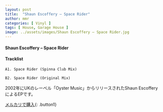 ```yaml
---
layout: post
title:  "Shaun Escoffery – Space Rider"
author: mmr
categories: [ Vinyl ]
tags: [ House, Garage House ]
image: ../assets/images/Shaun Escoffery – Space Rider.jpg
---
```


#### Shaun Escoffery – Space Rider

#### Tracklist
```md
A1. Space Rider (Spinna Club Mix)

B2. Space Rider (Original Mix)
```

2002年にUKのレーベル「Oyster Music」からリリースされたShaun EscofferyによるEPです。


[メルカリで購入](https://jp.mercari.com/item/m27456659002){: .button1}

